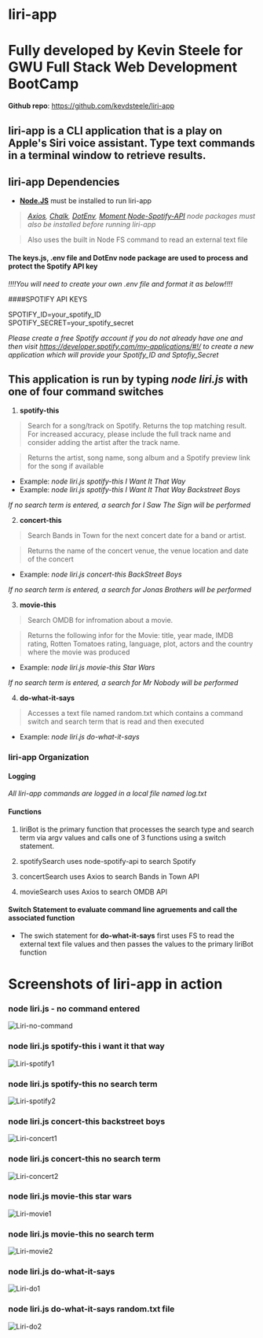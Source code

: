 # liri-app 
# Fully developed by Kevin Steele for GWU Full Stack Web Development BootCamp 

**Github repo**: https://github.com/kevdsteele/liri-app

## liri-app is a CLI application that is a play on Apple's Siri voice assistant. Type text commands in a terminal window to retrieve results. 

## liri-app Dependencies 

* **[Node.JS](https://nodejs.org/en/download/)** must be installed to run liri-app
> *[Axios](https://www.npmjs.com/package/axios), [Chalk](https://www.npmjs.com/package/chalk), [DotEnv](https://www.npmjs.com/package/dotenv), [Moment](https://www.npmjs.com/package/moment),[Node-Spotify-API](https://www.npmjs.com/package/node-spotify-api) node packages must also be installed before running liri-app*

> Also uses the built in Node FS command to read an external text file 

#### The keys.js, .env file and DotEnv node package are used to process and protect the Spotify API key 

*!!!!You will need to create your own .env file and format it as below!!!!*

####SPOTIFY API KEYS

SPOTIFY_ID=your_spotify_ID <br/>
SPOTIFY_SECRET=your_spotify_secret <br/>

*Please create a free Spotify account if you do not already have one and then visit https://developer.spotify.com/my-applications/#!/ to create a new application which will provide your Spotify_ID and Sptofiy_Secret*


## This application is run by typing *node liri.js* with one of four command switches

1. **spotify-this**
> Search for a song/track on Spotify. Returns the top matching result. For increased accuracy, please include the full track name and consider adding the artist after the track name.

> Returns the artist, song name, song album and a Spotify preview link for the song if available 

* Example: *node liri.js spotify-this I Want It That Way* 
* Example: *node liri.js spotify-this I Want It That Way Backstreet Boys*

*If no search term is entered, a search for I Saw The Sign will be performed*

2.  **concert-this**
> Search Bands in Town for the next concert date for a band or artist.

> Returns the name of the concert venue, the venue location and date of the concert

* Example: *node liri.js concert-this BackStreet Boys*

*If no search term is entered, a search for Jonas Brothers will be performed*



3.  **movie-this**

> Search OMDB for infromation about a movie.

> Returns the following infor for the Movie: title, year made, IMDB rating, Rotten Tomatoes rating, language, plot, actors and the country where the movie was produced 

* Example: *node liri.js movie-this Star Wars*

*If no search term is entered, a search for Mr Nobody will be performed*

4.  **do-what-it-says**

> Accesses a text file named random.txt which contains a command switch and search term that is read and then executed

* Example: *node liri.js do-what-it-says*

### liri-app Organization

#### Logging
*All liri-app commands are logged in a local file named log.txt*
#### Functions
1. liriBot is the primary function that processes the search type and search term via argv values and calls one of 3 functions using a switch statement. 

2. spotifySearch uses node-spotify-api to search Spotify

3. concertSearch uses Axios to search Bands in Town API

4. movieSearch uses Axios to search OMDB API

#### Switch Statement to evaluate command line agruements and call the associated function

* The swich statement for **do-what-it-says** first uses FS to read the external text file values and then passes the values to the primary liriBot function


# Screenshots of liri-app in action 

### node liri.js - no command entered 

![Liri-no-command](liri1.png)

### node liri.js spotify-this i want it that way 

![Liri-spotify1](liri2.png)

### node liri.js spotify-this no search term

![Liri-spotify2](liri3.png)

### node liri.js concert-this backstreet boys

![Liri-concert1](liric1.png)

### node liri.js concert-this no search term

![Liri-concert2](liric2.png)

### node liri.js movie-this star wars

![Liri-movie1](lirim1.png)

### node liri.js movie-this no search term

![Liri-movie2](lirim2.png)

### node liri.js do-what-it-says

![Liri-do1](lirid1.png)

### node liri.js do-what-it-says random.txt file

![Liri-do2](lirid2.png)



















